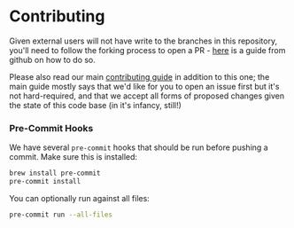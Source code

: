 # Contributing

Given external users will not have write to the branches in this repository, you'll need to follow the forking process to open a PR - [here](https://docs.github.com/en/pull-requests/collaborating-with-pull-requests/proposing-changes-to-your-work-with-pull-requests/creating-a-pull-request-from-a-fork) is a guide from github on how to do so.

Please also read our main [contributing guide](https://github.com/datumforge/.github/blob/main/CONTRIBUTING.md) in addition to this one; the main guide mostly says that we'd like for you to open an issue first but it's not hard-required, and that we accept all forms of proposed changes given the state of this code base (in it's infancy, still!)

### Pre-Commit Hooks

We have several `pre-commit` hooks that should be run before pushing a commit. Make sure this is installed:

```bash
brew install pre-commit
pre-commit install
```

You can optionally run against all files:

```bash
pre-commit run --all-files
```
